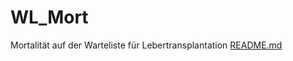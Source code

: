 # WL_Mort
Mortalität auf der Warteliste für Lebertransplantation
[README.md](https://github.com/Malaeu/WL_Mort/files/12736862/README.md)

